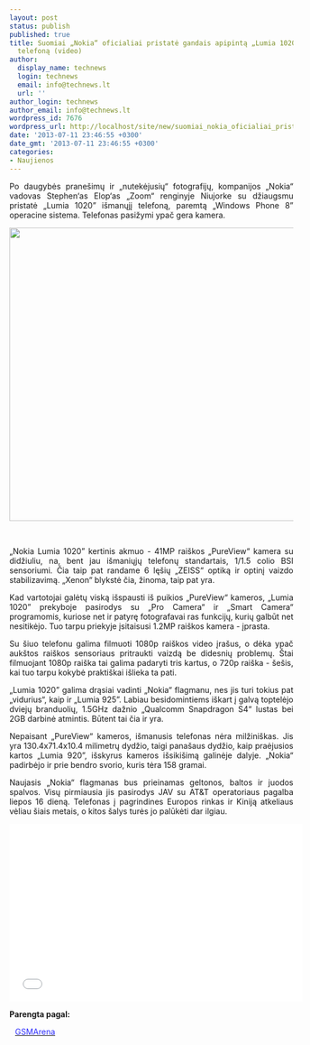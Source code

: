 ```yaml
---
layout: post
status: publish
published: true
title: Suomiai „Nokia“ oficialiai pristatė gandais apipintą „Lumia 1020” išmanųjį
  telefoną (video)
author:
  display_name: technews
  login: technews
  email: info@technews.lt
  url: ''
author_login: technews
author_email: info@technews.lt
wordpress_id: 7676
wordpress_url: http://localhost/site/new/suomiai_nokia_oficialiai_pristate_gandais_apipinta_lumia_1020_ismanuji_telefona/
date: '2013-07-11 23:46:55 +0300'
date_gmt: '2013-07-11 23:46:55 +0300'
categories:
- Naujienos
---
```

<p style="text-align:justify">
	Po daugybės prane&scaron;imų ir &bdquo;nutekėjusių&ldquo; fotografijų, kompanijos &bdquo;Nokia&ldquo; vadovas Stephen&lsquo;as Elop&lsquo;as &bdquo;Zoom&ldquo; renginyje Niujorke su džiaugsmu pristatė &bdquo;Lumia 1020&rdquo; i&scaron;manųjį telefoną, paremtą &bdquo;Windows Phone 8&rdquo; operacine sistema. Telefonas pasižymi ypač gera kamera.</p>
<p style="text-align:center">
	<a href="http://www.technologijos.lt/upload/image/n/technologijos/gsm/S-34720/lumia1020.jpg" target="blank"><img alt="" src="http://www.technologijos.lt/upload/image/n/technologijos/gsm/S-34720/1-lumia1020.jpg" style="width: 520px;" /></a></p>
<div style="text-align:center">
	&nbsp;</div>
<div style="text-align:justify">
<!--[if gte mso 9]><![endif]-->
<p>
		<span>&bdquo;Nokia Lumia 1020&rdquo; kertinis akmuo - 41MP rai&scaron;kos &bdquo;PureView&ldquo; kamera su didžiuliu, na, bent jau i&scaron;maniųjų telefonų standartais, 1/1.5 colio BSI sensoriumi. Čia taip pat randame 6 lę&scaron;ių &bdquo;ZEISS&ldquo; optiką ir optinį vaizdo stabilizavimą. &bdquo;Xenon&ldquo; blykstė čia, žinoma, taip pat yra.</span></p>
<p>
		<span>Kad vartotojai galėtų viską i&scaron;spausti i&scaron; puikios &bdquo;PureView&ldquo; kameros, &bdquo;Lumia 1020&rdquo; prekyboje pasirodys su &bdquo;Pro Camera&ldquo; ir &bdquo;Smart Camera&ldquo; programomis, kuriose net ir patyrę fotografavai ras funkcijų, kurių galbūt net nesitikėjo. Tuo tarpu priekyje įsitaisusi 1.2MP rai&scaron;kos kamera - įprasta.</span></p>
<p>
		Su &scaron;iuo telefonu galima filmuoti 1080p <span>rai&scaron;kos video įra&scaron;us, o dėka ypač auk&scaron;tos rai&scaron;kos sensoriaus pritraukti vaizdą be didesnių problemų. &Scaron;tai filmuojant </span>1080p <span>rai&scaron;ka tai galima padaryti tris kartus, o </span>720p rai&scaron;ka - &scaron;e&scaron;is, kai tuo tarpu kokybė prakti&scaron;kai i&scaron;lieka ta pati.</p>
<p>
		<span>&bdquo;Lumia 1020&rdquo; galima drąsiai vadinti &bdquo;Nokia&ldquo; flagmanu, nes jis turi tokius pat &bdquo;vidurius&ldquo;, kaip ir &bdquo;Lumia 925&rdquo;. Labiau besidomintiems i&scaron;kart į galvą toptelėjo dviejų branduolių, 1.5GHz dažnio &bdquo;Qualcomm Snapdragon S4&ldquo; lustas bei 2GB darbinė atmintis. Būtent tai čia ir yra.</span></p>
<p>
		<span>Nepaisant &bdquo;PureView&ldquo; kameros, i&scaron;manusis telefonas nėra milžini&scaron;kas. Jis yra 130.4x71.4x10.4 milimetrų dydžio, taigi pana&scaron;aus dydžio, kaip praėjusios kartos &bdquo;Lumia 920&rdquo;, i&scaron;skyrus kameros i&scaron;siki&scaron;imą galinėje dalyje. &bdquo;Nokia&ldquo; padirbėjo ir prie bendro svorio, kuris tėra 158 gramai.</span></p>
<p>
		<span>Naujasis &bdquo;Nokia&ldquo; flagmanas bus prieinamas geltonos, baltos ir juodos spalvos. Visų pirmiausia jis pasirodys JAV su AT&amp;T operatoriaus pagalba liepos 16 dieną. Telefonas į pagrindines Europos rinkas ir Kiniją atkeliaus vėliau &scaron;iais metais, o kitos &scaron;alys turės jo palūkėti dar ilgiau.</span></p>
<p>
		<iframe allowfullscreen="" frameborder="0" height="315" src="//www.youtube.com/embed/5nRj9pv0y9M" width="520"></iframe></p>
</div>
<p>
	<strong>Parengta pagal:</strong></p>
<p style="margin:0px 0px 0px 10px">
	<a href="http://www.gsmarena.com/official_nokia_lumia_1020_specs_sheet_and_photo_surfaces-news-6364.php" target="blank"><span style="color:#2E2EFE">GSMArena</span></a></p>
